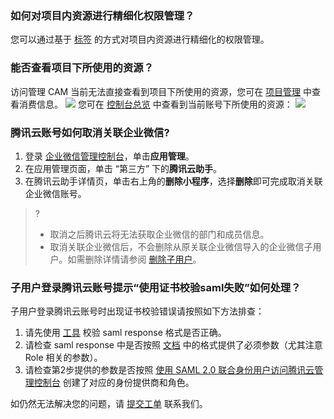 
### 如何对项目内资源进行精细化权限管理？
您可以通过基于 [标签](https://cloud.tencent.com/document/product/651) 的方式对项目内资源进行精细化的权限管理。


### 能否查看项目下所使用的资源？
访问管理 CAM 当前无法直接查看到项目下所使用的资源，您可在 [项目管理](https://console.cloud.tencent.com/project) 中查看消费信息。
![](https://qcloudimg.tencent-cloud.cn/raw/b9fdb64bb8db7aad046c1e8f587b731c.png)
您可在 [控制台总览](https://console.cloud.tencent.com/) 中查看到当前账号下所使用的资源：
![](https://qcloudimg.tencent-cloud.cn/raw/91a8c3f24f98b81f418369ab963a38cb.png)


### 腾讯云账号如何取消关联企业微信?
1. 登录 [企业微信管理控制台](https://work.weixin.qq.com/wework_admin/loginpage_wx?redirect_uri=https://work.weixin.qq.com/wework_admin/frame)，单击**应用管理**。
2. 在应用管理页面，单击 “第三方” 下的**腾讯云助手**。
3. 在腾讯云助手详情页，单击右上角的**删除小程序**，选择**删除**即可完成取消关联企业微信账号。
>?
>- 取消之后腾讯云将无法获取企业微信的部门和成员信息。
>- 取消关联企业微信后，不会删除从原关联企业微信导入的企业微信子用户。如需删除详情请参阅 [删除子用户](https://cloud.tencent.com/document/product/598/36259)。



### 子用户登录腾讯云账号提示“使用证书校验saml失败”如何处理？
子用户登录腾讯云账号时出现证书校验错误请按照如下方法排查：
1. 请先使用 [工具](https://www.samltool.com/validate_response.php) 校验 saml response 格式是否正确。
2. 请检查 saml response 中是否按照 [文档](https://cloud.tencent.com/saml.xml) 中的格式提供了必须参数（尤其注意 Role 相关的参数）。
3. 请检查第2步提供的参数是否按照 [使用 SAML 2.0 联合身份用户访问腾讯云管理控制台](https://cloud.tencent.com/document/product/598/38058) 创建了对应的身份提供商和角色。

如仍然无法解决您的问题，请 [提交工单](https://console.cloud.tencent.com/workorder/category) 联系我们。
